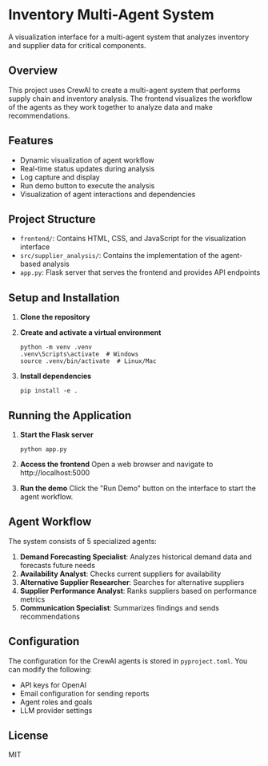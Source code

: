 # Inventory Multi-Agent System

A visualization interface for a multi-agent system that analyzes inventory and supplier data for critical components.

## Overview

This project uses CrewAI to create a multi-agent system that performs supply chain and inventory analysis. The frontend visualizes the workflow of the agents as they work together to analyze data and make recommendations.

## Features

- Dynamic visualization of agent workflow
- Real-time status updates during analysis
- Log capture and display
- Run demo button to execute the analysis
- Visualization of agent interactions and dependencies

## Project Structure

- `frontend/`: Contains HTML, CSS, and JavaScript for the visualization interface
- `src/supplier_analysis/`: Contains the implementation of the agent-based analysis
- `app.py`: Flask server that serves the frontend and provides API endpoints

## Setup and Installation

1. **Clone the repository**

2. **Create and activate a virtual environment**
   ```
   python -m venv .venv
   .venv\Scripts\activate  # Windows
   source .venv/bin/activate  # Linux/Mac
   ```

3. **Install dependencies**
   ```
   pip install -e .
   ```

## Running the Application

1. **Start the Flask server**
   ```
   python app.py
   ```

2. **Access the frontend**
   Open a web browser and navigate to http://localhost:5000

3. **Run the demo**
   Click the "Run Demo" button on the interface to start the agent workflow.

## Agent Workflow

The system consists of 5 specialized agents:

1. **Demand Forecasting Specialist**: Analyzes historical demand data and forecasts future needs
2. **Availability Analyst**: Checks current suppliers for availability
3. **Alternative Supplier Researcher**: Searches for alternative suppliers
4. **Supplier Performance Analyst**: Ranks suppliers based on performance metrics
5. **Communication Specialist**: Summarizes findings and sends recommendations

## Configuration

The configuration for the CrewAI agents is stored in `pyproject.toml`. You can modify the following:

- API keys for OpenAI
- Email configuration for sending reports
- Agent roles and goals
- LLM provider settings

## License

MIT 